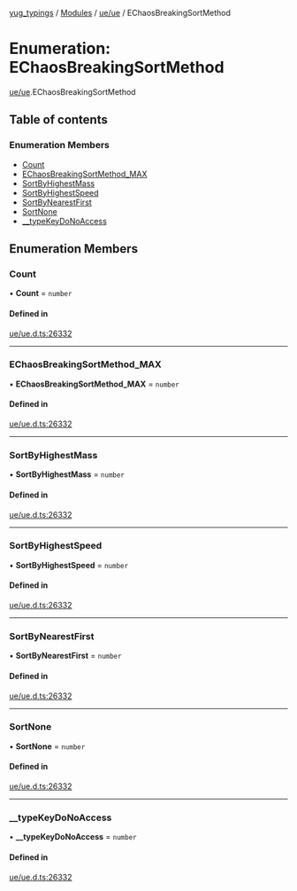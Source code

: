 [yug_typings](../README.md) / [Modules](../modules.md) / [ue/ue](../modules/ue_ue.md) / EChaosBreakingSortMethod

# Enumeration: EChaosBreakingSortMethod

[ue/ue](../modules/ue_ue.md).EChaosBreakingSortMethod

## Table of contents

### Enumeration Members

- [Count](ue_ue.EChaosBreakingSortMethod.md#count)
- [EChaosBreakingSortMethod\_MAX](ue_ue.EChaosBreakingSortMethod.md#echaosbreakingsortmethod_max)
- [SortByHighestMass](ue_ue.EChaosBreakingSortMethod.md#sortbyhighestmass)
- [SortByHighestSpeed](ue_ue.EChaosBreakingSortMethod.md#sortbyhighestspeed)
- [SortByNearestFirst](ue_ue.EChaosBreakingSortMethod.md#sortbynearestfirst)
- [SortNone](ue_ue.EChaosBreakingSortMethod.md#sortnone)
- [\_\_typeKeyDoNoAccess](ue_ue.EChaosBreakingSortMethod.md#__typekeydonoaccess)

## Enumeration Members

### Count

• **Count** = `number`

#### Defined in

[ue/ue.d.ts:26332](https://github.com/YugMetaverse/yug_typings/blob/25cad34/ue/ue.d.ts#L26332)

___

### EChaosBreakingSortMethod\_MAX

• **EChaosBreakingSortMethod\_MAX** = `number`

#### Defined in

[ue/ue.d.ts:26332](https://github.com/YugMetaverse/yug_typings/blob/25cad34/ue/ue.d.ts#L26332)

___

### SortByHighestMass

• **SortByHighestMass** = `number`

#### Defined in

[ue/ue.d.ts:26332](https://github.com/YugMetaverse/yug_typings/blob/25cad34/ue/ue.d.ts#L26332)

___

### SortByHighestSpeed

• **SortByHighestSpeed** = `number`

#### Defined in

[ue/ue.d.ts:26332](https://github.com/YugMetaverse/yug_typings/blob/25cad34/ue/ue.d.ts#L26332)

___

### SortByNearestFirst

• **SortByNearestFirst** = `number`

#### Defined in

[ue/ue.d.ts:26332](https://github.com/YugMetaverse/yug_typings/blob/25cad34/ue/ue.d.ts#L26332)

___

### SortNone

• **SortNone** = `number`

#### Defined in

[ue/ue.d.ts:26332](https://github.com/YugMetaverse/yug_typings/blob/25cad34/ue/ue.d.ts#L26332)

___

### \_\_typeKeyDoNoAccess

• **\_\_typeKeyDoNoAccess** = `number`

#### Defined in

[ue/ue.d.ts:26332](https://github.com/YugMetaverse/yug_typings/blob/25cad34/ue/ue.d.ts#L26332)
